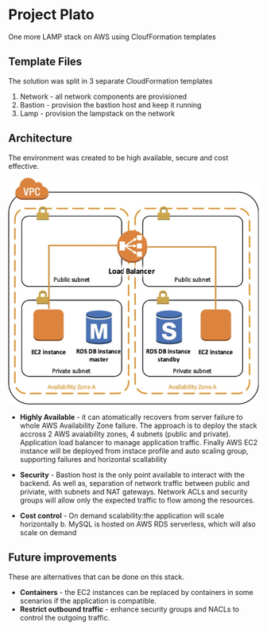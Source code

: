 # Project Plato

One more LAMP stack on AWS using CloufFormation templates


## Template Files

The solution was split in 3 separate CloudFormation templates

1. Network - all network components are provisioned
2. Bastion - provision the bastion host and keep it running
3. Lamp - provision the lampstack on the network

## Architecture 

The environment was created to be high available, secure and cost effective.

![Architecture](https://github.com/alexbacchin/project_plato/raw/master/img/2az.jpg)

* **Highly Available** - it can atomatically recovers from server failure to whole AWS Availability Zone failure. 
The approach is to deploy the stack accross 2 AWS avaiability zones, 4 subnets (public and private). Application load balancer to manage application traffic. 
Finally AWS EC2 instance will be deployed from instace profile and auto scaling group, supporting failures and horizontal scallability  

* **Security** - Bastion host is the only point available to interact with the backend. As well as, separation of network traffic between public and priviate, with subnets and NAT gateways. Network ACLs and security groups will allow only the expected traffic to flow among the resources.

* **Cost control** - On demand scalability:the application will scale horizontally b. MySQL is hosted on AWS RDS serverless, which will also scale on demand 



## Future improvements

These are alternatives that can be done on this stack.

* **Containers** - the EC2 instances can be replaced by containers in some scenarios if the application is compatible.
* **Restrict outbound traffic** - enhance security groups and NACLs to control the outgoing traffic.

 
